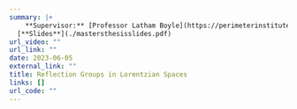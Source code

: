 ```yaml
---
summary: |+
    **Supervisor:** [Professor Latham Boyle](https://perimeterinstitute.ca/people/latham-boyle). **Master's Essay.** Towards constructing a mathematical framework to generalise the use of reflection groups in classifying discrete symmetries of Lorentzian spaces. We present a generalisation of the notion of crystallographic symmetry, an important property in the classical study of lattices and reflection groups, and then demonstrate substantial differences between reflection groups in Euclidean spaces vs Lorentzian spaces. 
  [**Slides**](./mastersthesisslides.pdf)  
url_video: ""
url_link: ""
date: 2023-06-05
external_link: ""
title: Reflection Groups in Lorentzian Spaces
links: []
url_code: ""
---
```


